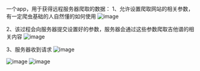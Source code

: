 一个app，用于获得远程服务器爬取的数据：
1、允许设置爬取网站的相关参数，有一定爬虫基础的人自然懂的如何使用
![image](https://github.com/nizhuanxinghe/SpiderApp/tree/master/extra/Untitled.gif)

2、该过程会向服务器提交设置好的参数，服务器会通过这些参数爬取吉他谱的相关内容
![image](https://github.com/nizhuanxinghe/SpiderApp/tree/master/extra/Untitled2.gif)

3、服务器收到请求
![image](https://github.com/nizhuanxinghe/SpiderApp/tree/master/extra/Untitled3.gif)


![image](https://github.com/nizhuanxinghe/SpiderApp/tree/master/extra/Untitled4.gif)
![image](https://github.com/nizhuanxinghe/SpiderApp/tree/master/extra/Untitled5.gif)
